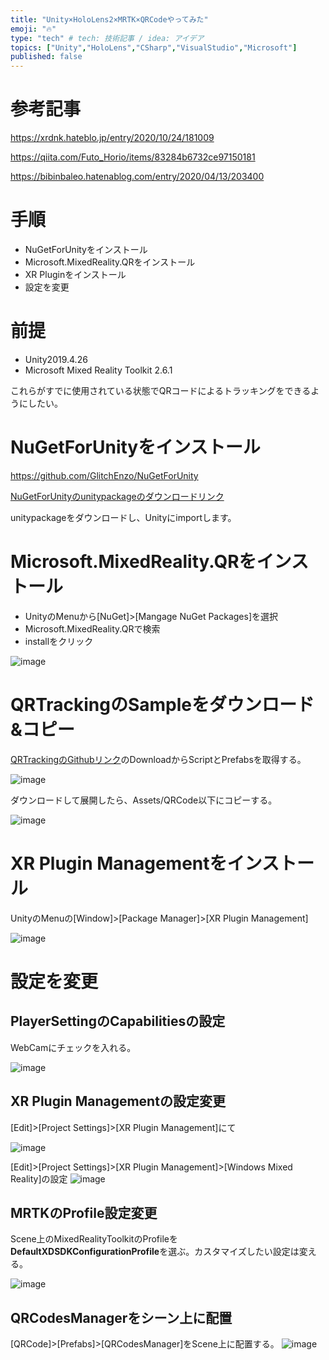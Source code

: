 ```yaml
---
title: "Unity×HoloLens2×MRTK×QRCodeやってみた"
emoji: "🔥"
type: "tech" # tech: 技術記事 / idea: アイデア
topics: ["Unity","HoloLens","CSharp","VisualStudio","Microsoft"]
published: false
---
```


# 参考記事

https://xrdnk.hateblo.jp/entry/2020/10/24/181009

https://qiita.com/Futo_Horio/items/83284b6732ce97150181

https://bibinbaleo.hatenablog.com/entry/2020/04/13/203400

# 手順

- NuGetForUnityをインストール
- Microsoft.MixedReality.QRをインストール
- XR Pluginをインストール
- 設定を変更

# 前提

- Unity2019.4.26
- Microsoft Mixed Reality Toolkit 2.6.1

これらがすでに使用されている状態でQRコードによるトラッキングをできるようにしたい。

# NuGetForUnityをインストール

https://github.com/GlitchEnzo/NuGetForUnity

[NuGetForUnityのunitypackageのダウンロードリンク](https://github.com/GlitchEnzo/NuGetForUnity/releases/download/v3.0.2/NuGetForUnity.3.0.2.unitypackage)

unitypackageをダウンロードし、Unityにimportします。

# Microsoft.MixedReality.QRをインストール

- UnityのMenuから[NuGet]>[Mangage NuGet Packages]を選択
- Microsoft.MixedReality.QRで検索
- installをクリック

![image](https://user-images.githubusercontent.com/10010842/121031728-953a5b80-c7e5-11eb-8fce-1ec94e1e725b.png)

# QRTrackingのSampleをダウンロード&コピー

[QRTrackingのGithubリンク](https://github.com/chgatla-microsoft/QRTracking/tree/unity2019)のDownloadからScriptとPrefabsを取得する。

![image](https://user-images.githubusercontent.com/10010842/121042317-84421800-c7ee-11eb-841c-079db793dac3.png)

ダウンロードして展開したら、Assets/QRCode以下にコピーする。

![image](https://user-images.githubusercontent.com/10010842/121043089-485b8280-c7ef-11eb-9adf-35f4b17b418c.png)


# XR Plugin Managementをインストール

UnityのMenuの[Window]>[Package Manager]>[XR Plugin Management]

![image](https://user-images.githubusercontent.com/10010842/121048512-d6d10380-c7f1-11eb-9396-04617908de82.png)

# 設定を変更

## PlayerSettingのCapabilitiesの設定

WebCamにチェックを入れる。

![image](https://user-images.githubusercontent.com/10010842/121059948-ffaac600-c7fc-11eb-82cc-510af3ac74da.png)

## XR Plugin Managementの設定変更

[Edit]>[Project Settings]>[XR Plugin Management]にて

![image](https://user-images.githubusercontent.com/10010842/121054881-bdcb5100-c7f7-11eb-9f65-45ba02b3f4a8.png)

[Edit]>[Project Settings]>[XR Plugin Management]>[Windows Mixed Reality]の設定
![image](https://user-images.githubusercontent.com/10010842/121055547-51048680-c7f8-11eb-8d50-2ea2af5c4c96.png)

## MRTKのProfile設定変更

Scene上のMixedRealityToolkitのProfileを
**DefaultXDSDKConfigurationProfile**を選ぶ。カスタマイズしたい設定は変える。

![image](https://user-images.githubusercontent.com/10010842/121056173-e869d980-c7f8-11eb-8c4a-368b639e0bd8.png)

## QRCodesManagerをシーン上に配置

[QRCode]>[Prefabs]>[QRCodesManager]をScene上に配置する。
![image](https://user-images.githubusercontent.com/10010842/121056655-60380400-c7f9-11eb-8b54-6554d99b3dc3.png)


